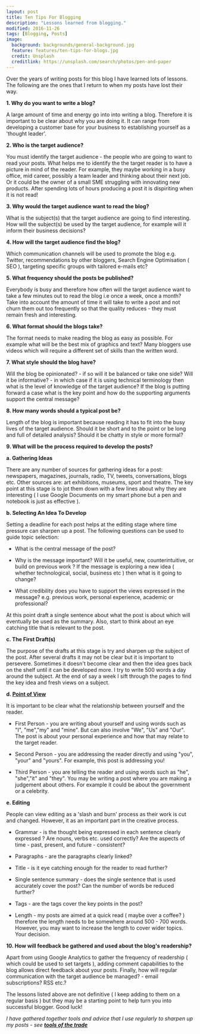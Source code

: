 ```yaml
---
layout: post
title: Ten Tips For Blogging
description: "Lessons learned from blogging."
modified: 2016-11-26
tags: [Blogging, Posts]
image:
  background: backgrounds/general-background.jpg
  feature: features/ten-tips-for-blogs.jpg
  credit: Unsplash
  creditlink: https://unsplash.com/search/photos/pen-and-paper
---
```


<p>
Over the years of writing posts for this blog I have learned lots of lessons. The following are the ones that I return to when my posts have lost their way.
</p>

<b>1. Why do you want to write a blog?</b>

A large amount of time and energy go into into writing a blog. Therefore it is important to be clear about why you are doing it.  It can range from developing a customer base for your business to establishing yourself as a 'thought leader'.

<b>2. Who is the target audience?</b>

You must identify the target audience - the people who are going to want to read your posts. What helps me to identify the the target reader is to have a picture in mind of the reader. For example, they maybe working in a busy office, mid career, possibly a team leader and thinking about their next job. Or it could be the owner of a small SME struggling with innovating new products. After spending lots of hours producing a post it is dispiriting when it is not read!

<b>3. Why would the target audience want to read the blog?</b>

What is the subject(s) that the target audience are going to find interesting. How will the subject(s) be used by the target audience, for example will it inform their business decisions?

<b>4. How will the target audience find the blog?</b>

Which communication channels will be used to promote the blog e.g. Twitter, recommendations by other bloggers, Search Engine Optimisation ( SEO ), targeting specific groups with tailored e-mails etc?

<b>5. What frequency should the posts be published?</b>

Everybody is busy and therefore how often will the target audience want to take a few minutes out to read the blog i.e once a week, once a month? Take into account the amount of time it will take to write a post and not churn them out too frequently so that the quality reduces - they must remain fresh and interesting.

<b>6. What format should the blogs take? </b>

The format needs to make reading the blog as easy as possible. For example what will be the best mix of graphics and text? Many bloggers use videos which will require a different set of skills than the written word.

<b>7. What style should the blog have?</b>

Will the blog be opinionated? - if so will it be balanced or take one side? Will it be informative? - in which case if it is using technical terminology then what is the level of knowledge of the target audience?  If the blog is putting forward a case what is the key point and how do the supporting arguments support the central message?

<b>8. How many words should a typical post be?</b>

Length of the blog is important because reading it has to fit into the busy lives of the target audience. Should it be short and to the point or be long and full of detailed analysis? Should it be chatty in style or more formal?

<b>9. What will be the process required to develop the posts?</b>

<b>a. Gathering Ideas</b>

There are any number of sources for gathering ideas for a post: newspapers, magazines, journals, radio, TV, tweets, conversations, blogs etc. Other sources are:  art exhibitions, museums, sport and theatre. The key point at this stage is to jot them down with a few lines about why they are interesting ( I use Google Documents on my smart phone but a pen and notebook is just as effective ).

<b>b. Selecting An Idea To Develop</b>

Setting a deadline for each post helps at the editing stage where time pressure can sharpen up a post. The following questions can be used to guide topic selection:

- What is the central message of the post?

- Why is the message important? Will it be useful, new, counterintuitive, or build on previous work ? If the message is exploring a new idea ( whether technological, social, business etc ) then what is it going to change?

- What credibility does you have to support the views expressed in the message? e.g. previous work, personal experience, academic or professional?

At this point draft a single sentence about what the post is about which will eventually be used as the summary. Also, start to think about an eye catching title that is relevant to the post.

<b>c. The First Draft(s)</b>

The purpose of the drafts at this stage is try and sharpen up the subject of the post. After several drafts it may not be clear but it is important to persevere. Sometimes it doesn't become clear and then the idea goes back on the shelf until it can be developed more. I try to write 500 words a day around the subject. At the end of say a week I sift through the pages to find the key idea and fresh views on a subject.

<b>d. [Point of View](http://www.bbc.co.uk/bitesize/ks3/english/reading/character/revision/5/)</b>

It is important to be clear what the relationship between yourself and the reader.

- First Person - you are writing about yourself and using words such as "I", "me","my" and "mine". But can also involve "We", "Us" and "Our". The post is about your personal experience and how that may relate to the target reader.

- Second Person - you are addressing the reader directly and using "you", "your" and "yours".
For example, this post is addressing you!

- Third Person - you are telling the reader and using words such as "he", "she","it" and "they". You may be writing a post where you are making a judgement about others. For example it could be about the government or a celebrity.

<b>e. Editing</b>

People can view editing as a 'slash and burn' process as their work is cut and changed. However, it as an important part in the creative process.

- Grammar - is the thought being expressed in each sentence clearly expressed ? Are nouns, verbs etc. used correctly? Are the aspects of time - past, present, and future - consistent?

- Paragraphs - are the paragraphs clearly linked?

- Title - is it eye catching enough for the reader to read further?

- Single sentence summary - does the single sentence that is used accurately cover the post? Can the number of words be reduced further?

- Tags - are the tags cover the key points in the post?

- Length - my posts are aimed at a quick read ( maybe over a coffee? ) therefore the length needs to be somewhere around 500 - 700 words. However, you may want to increase the length to cover wider topics. Your decision.

<b>10. How will feedback be gathered and used about the blog's readership?</b>

Apart from using Google Analytics to gather the frequency of readership ( which could be used to set targets ), adding comment capabilities to the blog allows direct feedback about your posts. Finally, how will regular communication with the target audience be managed? - email subscriptions? RSS etc.?

The lessons listed above are not definitive ( I keep adding to them on a regular basis ) but they may be a starting point to help turn you into successful blogger. Good luck!

<i>I have gathered together tools and advice that I use regularly to sharpen up my posts - see <b>[tools of the trade](/assets/md/tools-of-the-trade)</b></i>
